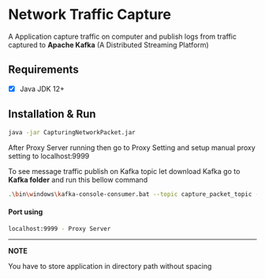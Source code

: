 # Network Traffic Capture
A Application capture traffic on computer
and publish logs from traffic captured to **Apache Kafka** (A Distributed Streaming Platform)

## Requirements
- [x] Java JDK 12+

## Installation & Run
```bash
java -jar CapturingNetworkPacket.jar
```

After Proxy Server running then go to Proxy Setting and setup manual proxy setting to localhost:9999

To see message traffic publish on Kafka topic let download Kafka go to **Kafka folder** and run this bellow command
```bash
.\bin\windows\kafka-console-consumer.bat --topic capture_packet_topic --from-beginning --bootstrap-server <IP_KAFKA_SERVER>:<PORT_KAFKA_SERVER
```

#### Port using
```bash
localhost:9999 - Proxy Server
```
---
**NOTE**

You have to store application in directory path without spacing
 
